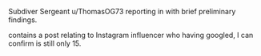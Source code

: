 Subdiver Sergeant u/ThomasOG73 reporting in with brief preliminary findings.

contains a post relating to Instagram influencer who having googled, I can confirm is still only 15. 